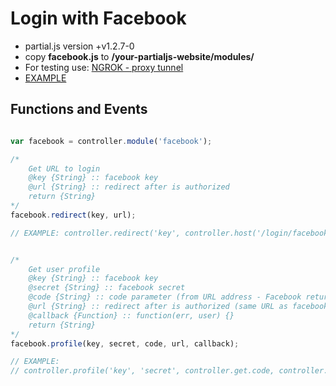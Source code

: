 # Login with Facebook

- partial.js version +v1.2.7-0
- copy **facebook.js** to __/your-partialjs-website/modules/__
- For testing use: [NGROK - proxy tunnel](https://ngrok.com/)
- [EXAMPLE](https://github.com/petersirka/partial.js-modules/tree/master/facebook/example)

## Functions and Events

```javascript

var facebook = controller.module('facebook');

/*
	Get URL to login
	@key {String} :: facebook key
	@url {String} :: redirect after is authorized
	return {String}
*/
facebook.redirect(key, url);

// EXAMPLE: controller.redirect('key', controller.host('/login/facebook/'));


/*
	Get user profile
	@key {String} :: facebook key
	@secret {String} :: facebook secret
	@code {String} :: code parameter (from URL address - Facebook return this parameter)
	@url {String} :: redirect after is authorized (same URL as facebook.redirect())
	@callback {Function} :: function(err, user) {}
	return {String}
*/
facebook.profile(key, secret, code, url, callback);

// EXAMPLE:
// controller.profile('key', 'secret', controller.get.code, controller.host('/login/facebook/'), function(err, user) {});
```
